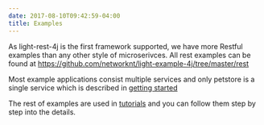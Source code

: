 ```yaml
---
date: 2017-08-10T09:42:59-04:00
title: Examples
---
```


As light-rest-4j is the first framework supported, we have more Restful examples
than any other style of microserivces. All rest examples can be found at https://github.com/networknt/light-example-4j/tree/master/rest

Most example applications consist multiple services and only petstore is a single service
which is described in [getting started](https://networknt.github.io/light-rest-4j/getting-started/)

The rest of examples are used in [tutorials](https://networknt.github.io/light-rest-4j/tutorial/)
and you can follow them step by step into the details.